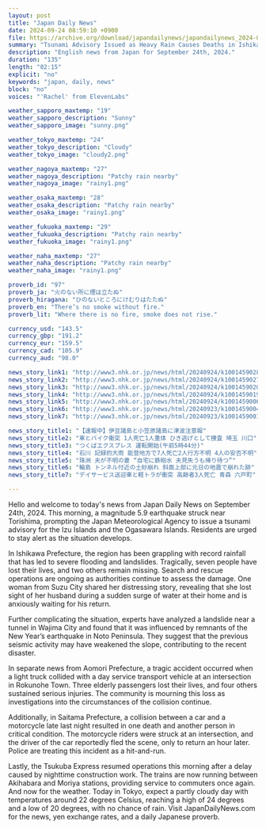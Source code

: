 ```yaml
---
layout: post
title: "Japan Daily News"
date: 2024-09-24 08:59:10 +0900
file: https://archive.org/download/japandailynews/japandailynews_2024-09-24.mp3
summary: "Tsunami Advisory Issued as Heavy Rain Causes Deaths in Ishikawa, & more…"
description: "English news from Japan for September 24th, 2024."
duration: "135"
length: "02:15"
explicit: "no"
keywords: "japan, daily, news"
block: "no"
voices: "'Rachel' from ElevenLabs"

weather_sapporo_maxtemp: "19"
weather_sapporo_description: "Sunny"
weather_sapporo_image: "sunny.png"

weather_tokyo_maxtemp: "24"
weather_tokyo_description: "Cloudy"
weather_tokyo_image: "cloudy2.png"

weather_nagoya_maxtemp: "27"
weather_nagoya_description: "Patchy rain nearby"
weather_nagoya_image: "rainy1.png"

weather_osaka_maxtemp: "28"
weather_osaka_description: "Patchy rain nearby"
weather_osaka_image: "rainy1.png"

weather_fukuoka_maxtemp: "29"
weather_fukuoka_description: "Patchy rain nearby"
weather_fukuoka_image: "rainy1.png"

weather_naha_maxtemp: "27"
weather_naha_description: "Patchy rain nearby"
weather_naha_image: "rainy1.png"

proverb_id: "97"
proverb_ja: "火のない所に煙は立たぬ"
proverb_hiragana: "ひのないところにけむりはたたぬ"
proverb_en: "There’s no smoke without fire."
proverb_lit: "Where there is no fire, smoke does not rise."

currency_usd: "143.5"
currency_gbp: "191.2"
currency_eur: "159.5"
currency_cad: "105.9"
currency_aud: "98.0"

news_story_link1: "http://www3.nhk.or.jp/news/html/20240924/k10014590281000.html"
news_story_link2: "http://www3.nhk.or.jp/news/html/20240924/k10014590271000.html"
news_story_link3: "http://www3.nhk.or.jp/news/html/20240924/k10014590201000.html"
news_story_link4: "http://www3.nhk.or.jp/news/html/20240924/k10014590191000.html"
news_story_link5: "http://www3.nhk.or.jp/news/html/20240924/k10014590061000.html"
news_story_link6: "http://www3.nhk.or.jp/news/html/20240923/k10014590041000.html"
news_story_link7: "http://www3.nhk.or.jp/news/html/20240923/k10014590011000.html"

news_story_title1: "【速報中】伊豆諸島と小笠原諸島に津波注意報"
news_story_title2: "車とバイク衝突 1人死亡1人重体 ひき逃げとして捜査 埼玉 川口"
news_story_title3: "つくばエクスプレス 運転開始(午前5時44分)"
news_story_title4: "石川 記録的大雨 能登地方で7人死亡2人行方不明 4人の安否不明"
news_story_title5: "珠洲 夫が不明の妻 “自宅に鉄砲水 夫見失うも帰り待つ”"
news_story_title6: "輪島 トンネル付近の土砂崩れ 斜面上部に元日の地震で崩れた跡"
news_story_title7: "デイサービス送迎車と軽トラが衝突 高齢者3人死亡 青森 六戸町"

---
```


Hello and welcome to today's news from Japan Daily News on September 24th, 2024. This morning, a magnitude 5.9 earthquake struck near Torishima, prompting the Japan Meteorological Agency to issue a tsunami advisory for the Izu Islands and the Ogasawara Islands. Residents are urged to stay alert as the situation develops.

In Ishikawa Prefecture, the region has been grappling with record rainfall that has led to severe flooding and landslides. Tragically, seven people have lost their lives, and two others remain missing. Search and rescue operations are ongoing as authorities continue to assess the damage. One woman from Suzu City shared her distressing story, revealing that she lost sight of her husband during a sudden surge of water at their home and is anxiously waiting for his return.

Further complicating the situation, experts have analyzed a landslide near a tunnel in Wajima City and found that it was influenced by remnants of the New Year’s earthquake in Noto Peninsula. They suggest that the previous seismic activity may have weakened the slope, contributing to the recent disaster.

In separate news from Aomori Prefecture, a tragic accident occurred when a light truck collided with a day service transport vehicle at an intersection in Rokunohe Town. Three elderly passengers lost their lives, and four others sustained serious injuries. The community is mourning this loss as investigations into the circumstances of the collision continue.

Additionally, in Saitama Prefecture, a collision between a car and a motorcycle late last night resulted in one death and another person in critical condition. The motorcycle riders were struck at an intersection, and the driver of the car reportedly fled the scene, only to return an hour later. Police are treating this incident as a hit-and-run.

Lastly, the Tsukuba Express resumed operations this morning after a delay caused by nighttime construction work. The trains are now running between Akihabara and Moriya stations, providing service to commuters once again. And now for the weather. Today in Tokyo, expect a partly cloudy day with temperatures around 22 degrees Celsius, reaching a high of 24 degrees and a low of 20 degrees, with no chance of rain.  Visit JapanDailyNews.com for the news, yen exchange rates, and a daily Japanese proverb.
